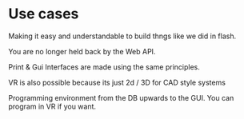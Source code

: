 # Use cases

Making it easy and understandable to build thngs like we did in flash.

You are no longer held back by the Web API.

Print & Gui Interfaces are made using the same principles.

VR is also possible because its just 2d / 3D for CAD style systems

Programming environment from the DB upwards to the GUI.
You can program in VR if you want.




